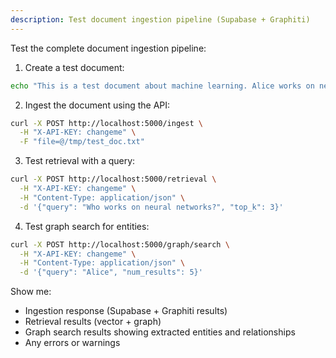 ```yaml
---
description: Test document ingestion pipeline (Supabase + Graphiti)
---
```


Test the complete document ingestion pipeline:

1. Create a test document:
```bash
echo "This is a test document about machine learning. Alice works on neural networks at TechCorp. She collaborates with Bob on natural language processing projects." > /tmp/test_doc.txt
```

2. Ingest the document using the API:
```bash
curl -X POST http://localhost:5000/ingest \
  -H "X-API-KEY: changeme" \
  -F "file=@/tmp/test_doc.txt"
```

3. Test retrieval with a query:
```bash
curl -X POST http://localhost:5000/retrieval \
  -H "X-API-KEY: changeme" \
  -H "Content-Type: application/json" \
  -d '{"query": "Who works on neural networks?", "top_k": 3}'
```

4. Test graph search for entities:
```bash
curl -X POST http://localhost:5000/graph/search \
  -H "X-API-KEY: changeme" \
  -H "Content-Type: application/json" \
  -d '{"query": "Alice", "num_results": 5}'
```

Show me:
- Ingestion response (Supabase + Graphiti results)
- Retrieval results (vector + graph)
- Graph search results showing extracted entities and relationships
- Any errors or warnings

